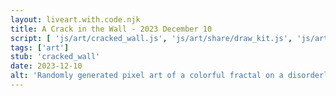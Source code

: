 ```yaml
---
layout: liveart.with.code.njk
title: A Crack in the Wall - 2023 December 10
script: [ 'js/art/cracked_wall.js', 'js/art/share/draw_kit.js', 'js/art/share/brickwall.js']
tags: ['art']
stub: 'cracked_wall'
date: 2023-12-10
alt: 'Randomly generated pixel art of a colorful fractal on a disorderly brick wall'
---
```



